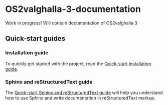# OS2valghalla-3-documentation
Work in progress! Will contain documentation of OS2valghalla 3

## Quick-start guides
### Installation guide
To quickly get started with the project, read the [Quick-start installation guide](INSTALLATION.md).
### Sphinx and reStructuredText guide
The [Quick-start Sphinx and reStructuredText guide](SPHINXGUIDE.md) will help you understand how to use Sphinx and write documentation in reStructuredText markup.